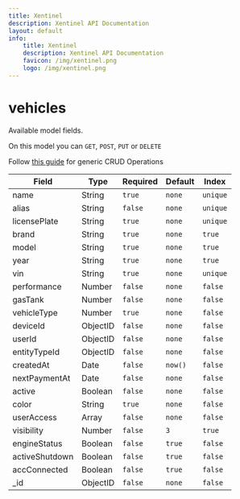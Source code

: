 ```yaml
---
title: Xentinel
description: Xentinel API Documentation
layout: default
info:
    title: Xentinel
    description: Xentinel API Documentation
    favicon: /img/xentinel.png
    logo: /img/xentinel.png
---
```

# vehicles

Available model fields.

On this model you can `GET`, `POST`, `PUT` or `DELETE`

Follow [this guide](/xentinel/crud) for generic CRUD Operations

|Field|Type|Required|Default|Index|
|---|---|---|---|---|
|name|String|`true`|`none`|`unique`|
|alias|String|`false`|`none`|`unique`|
|licensePlate|String|`true`|`none`|`unique`|
|brand|String|`true`|`none`|`true`|
|model|String|`true`|`none`|`true`|
|year|String|`true`|`none`|`true`|
|vin|String|`true`|`none`|`unique`|
|performance|Number|`false`|`none`|`false`|
|gasTank|Number|`false`|`none`|`false`|
|vehicleType|Number|`true`|`none`|`false`|
|deviceId|ObjectID|`false`|`none`|`false`|
|userId|ObjectID|`false`|`none`|`false`|
|entityTypeId|ObjectID|`false`|`none`|`false`|
|createdAt|Date|`false`|`now() `|`false`|
|nextPaymentAt|Date|`false`|`none`|`false`|
|active|Boolean|`false`|`none`|`false`|
|color|String|`true`|`none`|`false`|
|userAccess|Array|`false`|`none`|`false`|
|visibility|Number|`false`|`3`|`true`|
|engineStatus|Boolean|`false`|`true`|`false`|
|activeShutdown|Boolean|`false`|`true`|`false`|
|accConnected|Boolean|`false`|`true`|`false`|
|_id|ObjectID|`false`|`none`|`false`|

